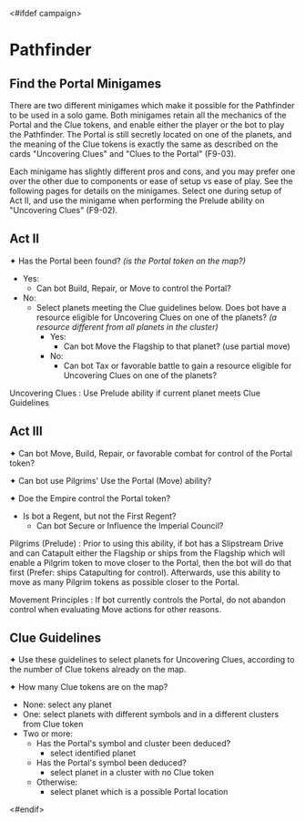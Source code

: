 <#ifdef campaign>
# Pathfinder

## Find the Portal Minigames

There are two different minigames which make it possible for the Pathfinder to be used in a solo game. Both minigames retain all the mechanics of the Portal and the Clue tokens, and enable either the player or the bot to play the Pathfinder. The Portal is still secretly located on one of the planets, and the meaning of the Clue tokens is exactly the same as described on the cards "Uncovering Clues" and "Clues to the Portal" (F9-03).

Each minigame has slightly different pros and cons, and you may prefer one over the other due to components or ease of setup vs ease of play. See the following pages for details on the minigames. Select one during setup of Act II, and use the minigame when performing the Prelude ability on "Uncovering Clues" (F9-02).

## Act II

✦ Has the Portal been found? *(is the Portal token on the map?)*

- Yes:
	- Can bot Build, Repair, or Move to control the Portal?
- No:
	- Select planets meeting the Clue guidelines below. Does bot have a resource eligible for Uncovering Clues on one of the planets? *(a resource different from all planets in the cluster)*
		- Yes:
			- Can bot Move the Flagship to that planet? (use partial move)
		- No:
			- Can bot Tax or favorable battle to gain a resource eligible for Uncovering Clues on one of the planets?

Uncovering Clues
: Use Prelude ability if current planet meets Clue Guidelines

## Act III

✦ Can bot Move, Build, Repair, or favorable combat for control of the Portal token?

✦ Can bot use Pilgrims' Use the Portal (Move) ability?

✦ Doe the Empire control the Portal token?

- Is bot a Regent, but not the First Regent?
	- Can bot Secure or Influence the Imperial Council?

Pilgrims (Prelude)
: Prior to using this ability, if bot has a Slipstream Drive and can Catapult either the Flagship or ships from the Flagship which will enable a Pilgrim token to move closer to the Portal, then the bot will do that first (Prefer: ships Catapulting for control). Afterwards, use this ability to move as many Pilgrim tokens as possible closer to the Portal.

Movement Principles
: If bot currently controls the Portal, do not abandon control when evaluating Move actions for other reasons.

<div class="pagebreak"> </div>

## Clue Guidelines

✦ Use these guidelines to select planets for Uncovering Clues, according to the number of Clue tokens already on the map.

✦ How many Clue tokens are on the map?

- None: select any planet
- One: select planets with different symbols and in a different clusters from Clue token
- Two or more:
	- Has the Portal's symbol and cluster been deduced?
		- select identified planet
	- Has the Portal's symbol been deduced?
		- select planet in a cluster with no Clue token
	- Otherwise:
		- select planet which is a possible Portal location

<div class="pagebreak"> </div>
<#endif>
